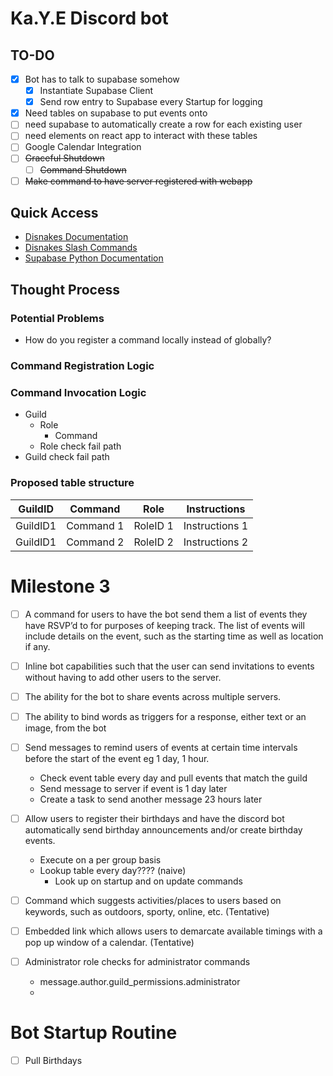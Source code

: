 # Ka.Y.E Discord bot

## TO-DO
- [x] Bot has to talk to supabase somehow
  - [x] Instantiate Supabase Client
  - [x] Send row entry to Supabase every Startup for logging
- [x] Need tables on supabase to put events onto
- [ ] need supabase to automatically create a row for each existing user
- [ ] need elements on react app to interact with these tables 
- [ ] Google Calendar Integration
- [ ] ~~Graceful Shutdown~~
  - [ ] ~~Command Shutdown~~
- [ ] ~~Make command to have server registered with webapp~~

## Quick Access
- [Disnakes Documentation](https://docs.disnake.dev/en/latest/index.html)
- [Disnakes Slash Commands](https://docs.disnake.dev/en/latest/ext/commands/slash_commands.html)
- [Supabase Python Documentation](https://github.com/supabase-community/supabase-py)

## Thought Process

### Potential Problems
- How do you register a command locally instead of globally?

### Command Registration Logic


### Command Invocation Logic
- Guild
  - Role
    - Command
  - Role check fail path
- Guild check fail path

### Proposed table structure


| GuildID  | Command     | Role        | Instructions      |
|---       | ----------- | ----------- |  ---              |
| GuildID1 | Command 1   | RoleID 1    | Instructions 1    |
| GuildID1 | Command 2   | RoleID 2    | Instructions 2    |

# Milestone 3
- [ ] A command for users to have the bot send them a list of events they have RSVP’d to for purposes of keeping track. The list of events will include details on the event, such as the starting time as well as location if any.
- [ ] Inline bot capabilities such that the user can send invitations to events without having to add other users to the server. 
- [ ] The ability for the bot to share events across multiple servers. 
- [ ] The ability to bind words as triggers for a response, either text or an image, from the bot
- [ ] Send messages to remind users of events at certain time intervals before the start of the event eg 1 day, 1 hour.
  - Check event table every day and pull events that match the guild
  - Send message to server if event is 1 day later
  - Create a task to send another message 23 hours later
- [ ] Allow users to register their birthdays and have the discord bot automatically send birthday announcements and/or create birthday events.
  - Execute on a per group basis
  - Lookup table every day???? (naive)
    - Look up on startup and on update commands

- [ ] Command which suggests activities/places to users based on keywords, such as outdoors, sporty, online, etc. (Tentative)
- [ ] Embedded link which allows users to demarcate available timings with a pop up window of a calendar. (Tentative)
- [ ] Administrator role checks for administrator commands
  - message.author.guild_permissions.administrator
  - 

# Bot Startup Routine
- [ ] Pull Birthdays